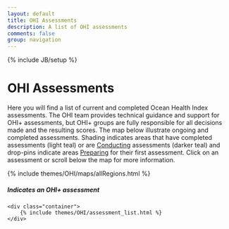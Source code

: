 ```yaml
---
layout: default
title: OHI Assessments
description: A list of OHI assessments
comments: false
group: navigation
---
```

{% include JB/setup %}

<div class="stripe display primary-color map">
	<h1>OHI Assessments</h1>
	<p>
		Here you will find a list of current and completed Ocean Health Index assessments. The OHI team provides technical guidance and support for OHI+ assessments, but OHI+ groups are fully responsible for all decisions made and the resulting scores.  
		The map below illustrate ongoing and completed assessments. Shading indicates areas that have completed assessments (light teal) or are <a href="http://ohi-science.org/phases/" target="_blank">Conducting</a> assessments (darker teal) and drop-pins indicate areas <a href="http://ohi-science.org/phases/" target="_blank">Preparing</a> for their first assessment. Click on an assessment or scroll below the map for more information. 
	</p>
</div>

{% include themes/OHI/maps/allRegions.html %}


<!--  {% assign color = 'white' %}
{% assign position = 'top-left' %}
{% include themes/OHI/diagonal %} -->

<!--  <div class="container diagonal-top assessments"> -->
<div class="container assessments">
	<hgroup class="inline">
		<h5><i class="icon icon-med icon-right plus lnr lnr-plus-circle"></i> Indicates an OHI+ assessment</h5>
	</hgroup>
	
	<div class="container">
		{% include themes/OHI/assessment_list.html %}
	</div>
</div>


